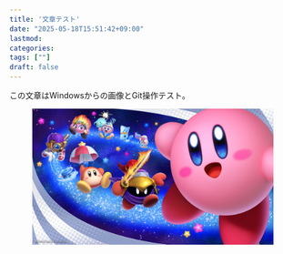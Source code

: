 ```yaml
---
title: '文章テスト'
date: "2025-05-18T15:51:42+09:00"
lastmod:
categories:
tags: [""]
draft: false
---
```

この文章はWindowsからの画像とGit操作テスト。
<figure>
  <img class="thumbnailshadow" src="img/kirby.jpg" width="450" alt="" />
  <figcaption style="font-size: 1.2rem;"></figcaption>
</figure>
